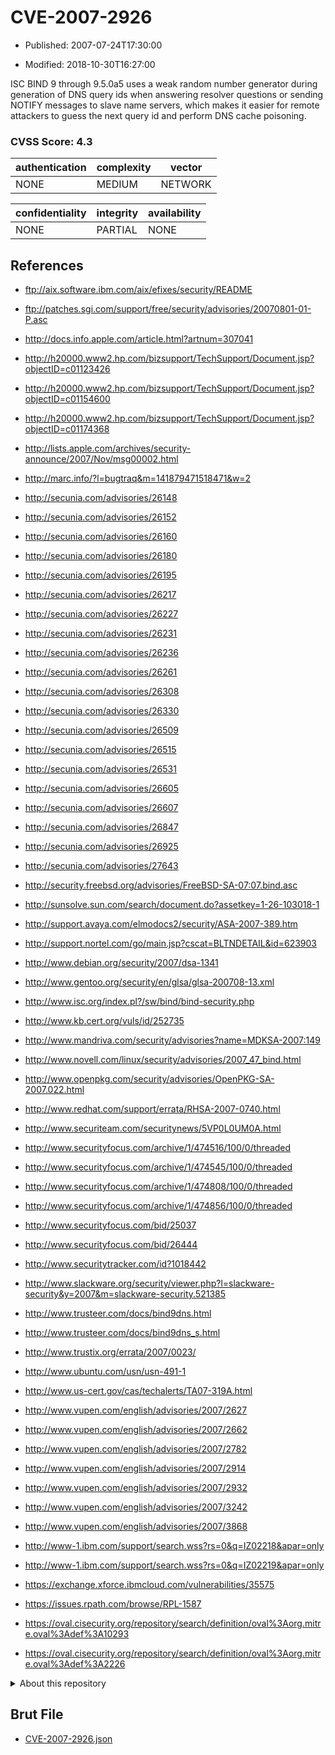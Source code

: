 # CVE-2007-2926

- Published: 2007-07-24T17:30:00

- Modified: 2018-10-30T16:27:00

ISC BIND 9 through 9.5.0a5 uses a weak random number generator during generation of DNS query ids when answering resolver questions or sending NOTIFY messages to slave name servers, which makes it easier for remote attackers to guess the next query id and perform DNS cache poisoning.

### CVSS Score: **4.3**

| authentication | complexity | vector |
| --- | --- | --- |
| NONE | MEDIUM | NETWORK |

| confidentiality | integrity | availability |
| --- | --- | --- |
| NONE | PARTIAL | NONE |

## References

* ftp://aix.software.ibm.com/aix/efixes/security/README

* ftp://patches.sgi.com/support/free/security/advisories/20070801-01-P.asc

* http://docs.info.apple.com/article.html?artnum=307041

* http://h20000.www2.hp.com/bizsupport/TechSupport/Document.jsp?objectID=c01123426

* http://h20000.www2.hp.com/bizsupport/TechSupport/Document.jsp?objectID=c01154600

* http://h20000.www2.hp.com/bizsupport/TechSupport/Document.jsp?objectID=c01174368

* http://lists.apple.com/archives/security-announce/2007/Nov/msg00002.html

* http://marc.info/?l=bugtraq&m=141879471518471&w=2

* http://secunia.com/advisories/26148

* http://secunia.com/advisories/26152

* http://secunia.com/advisories/26160

* http://secunia.com/advisories/26180

* http://secunia.com/advisories/26195

* http://secunia.com/advisories/26217

* http://secunia.com/advisories/26227

* http://secunia.com/advisories/26231

* http://secunia.com/advisories/26236

* http://secunia.com/advisories/26261

* http://secunia.com/advisories/26308

* http://secunia.com/advisories/26330

* http://secunia.com/advisories/26509

* http://secunia.com/advisories/26515

* http://secunia.com/advisories/26531

* http://secunia.com/advisories/26605

* http://secunia.com/advisories/26607

* http://secunia.com/advisories/26847

* http://secunia.com/advisories/26925

* http://secunia.com/advisories/27643

* http://security.freebsd.org/advisories/FreeBSD-SA-07:07.bind.asc

* http://sunsolve.sun.com/search/document.do?assetkey=1-26-103018-1

* http://support.avaya.com/elmodocs2/security/ASA-2007-389.htm

* http://support.nortel.com/go/main.jsp?cscat=BLTNDETAIL&id=623903

* http://www.debian.org/security/2007/dsa-1341

* http://www.gentoo.org/security/en/glsa/glsa-200708-13.xml

* http://www.isc.org/index.pl?/sw/bind/bind-security.php

* http://www.kb.cert.org/vuls/id/252735

* http://www.mandriva.com/security/advisories?name=MDKSA-2007:149

* http://www.novell.com/linux/security/advisories/2007_47_bind.html

* http://www.openpkg.com/security/advisories/OpenPKG-SA-2007.022.html

* http://www.redhat.com/support/errata/RHSA-2007-0740.html

* http://www.securiteam.com/securitynews/5VP0L0UM0A.html

* http://www.securityfocus.com/archive/1/474516/100/0/threaded

* http://www.securityfocus.com/archive/1/474545/100/0/threaded

* http://www.securityfocus.com/archive/1/474808/100/0/threaded

* http://www.securityfocus.com/archive/1/474856/100/0/threaded

* http://www.securityfocus.com/bid/25037

* http://www.securityfocus.com/bid/26444

* http://www.securitytracker.com/id?1018442

* http://www.slackware.org/security/viewer.php?l=slackware-security&y=2007&m=slackware-security.521385

* http://www.trusteer.com/docs/bind9dns.html

* http://www.trusteer.com/docs/bind9dns_s.html

* http://www.trustix.org/errata/2007/0023/

* http://www.ubuntu.com/usn/usn-491-1

* http://www.us-cert.gov/cas/techalerts/TA07-319A.html

* http://www.vupen.com/english/advisories/2007/2627

* http://www.vupen.com/english/advisories/2007/2662

* http://www.vupen.com/english/advisories/2007/2782

* http://www.vupen.com/english/advisories/2007/2914

* http://www.vupen.com/english/advisories/2007/2932

* http://www.vupen.com/english/advisories/2007/3242

* http://www.vupen.com/english/advisories/2007/3868

* http://www-1.ibm.com/support/search.wss?rs=0&q=IZ02218&apar=only

* http://www-1.ibm.com/support/search.wss?rs=0&q=IZ02219&apar=only

* https://exchange.xforce.ibmcloud.com/vulnerabilities/35575

* https://issues.rpath.com/browse/RPL-1587

* https://oval.cisecurity.org/repository/search/definition/oval%3Aorg.mitre.oval%3Adef%3A10293

* https://oval.cisecurity.org/repository/search/definition/oval%3Aorg.mitre.oval%3Adef%3A2226

<details>
<summary>About this repository</summary> 

  This repository is part of the project [Live Hack CVE](https://github.com/Live-Hack-CVE). Main website can be found [www.live-hack.org](https://www.live-hack.org) 
  
  Made by [Sn0wAlice](https://github.com/Sn0wAlice) for the people that care about security and need to have a feed of the latest CVEs. Hope you enjoy it, don't forget to star the repo and follow me on [Twitter](https://twitter.com/Sn0wAlice) and [Github](https://github.com/Sn0wAlice). And that is my [personnal website](https://www.alice-snow.me/)

  - [Home Page](https://github.com/Live-Hack-CVE)
  - [Framework](https://github.com/Live-Hack-CVE/cve-framework)
  - [CVE database](https://github.com/Live-Hack-CVE/full_database)
  - [Changelog](https://github.com/Live-Hack-CVE/Changelog)
</details>

## Brut File

* [CVE-2007-2926.json](https://raw.githubusercontent.com/Live-Hack-CVE/full_database/main/cves/2007/CVE-2007-2926.json)

